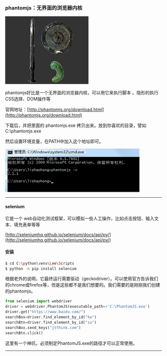 ### phantomjs：无界面的浏览器内核

![](/assets/asdasd123123import.png)

phantomjs好比是一个无界面的浏览器内核，可以用它来执行脚本 。隐形的执行CSS选择、DOM操作等

官网地址：[http://phantomjs.org/download.html](http://phantomjs.org/download.html)

下载后，并把里面的 phantomjs.exe 拷贝出来。放到你喜欢的目录，譬如 C:\phantomjs.exe

然后设置环境变量，在PATH中加入这个地址即可。

![](/assets/asdasdzxc12import.png)

---

#### selenium

它是一个 web自动化测试框架，可以模拟一些人工操作，比如点击按钮、输入文本、填充表单等等

[http://seleniumhq.github.io/selenium/docs/api/py/](http://seleniumhq.github.io/selenium/docs/api/py/)

#### 安装

```bash
$ cd C:\python\venv\Lee\Scripts
$ python -m pip install selenium
```

根据老外的说明，它最终运行需要驱动（geckodriver）。可以使用官方告诉我们的chrome或firefox等，但是这些都不是我们想要的。我们需要的是刚刚我们创建的phantomjs。

```py
from selenium import webdriver
driver = webdriver.PhantomJS(executable_path=r'C:\PhantomJS.exe')
driver.get("https://www.baidu.com/")
searchBox=driver.find_element_by_id("kw")
searchBtn=driver.find_element_by_id("su")
searchBox.send_keys("jtthink.com")
searchBtn.click()
```

这里有一个神坑，必须制定PhantomJS.exe的路径才可以正常使用。

---




